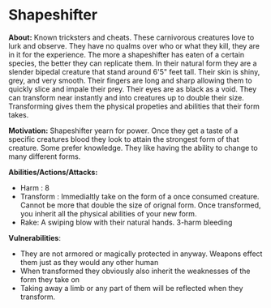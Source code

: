 # Shapeshifter    
  
**About:** Known tricksters and cheats. These carnivorous creatures love to lurk and observe. They have no qualms over who or what they kill, they are in it for the experience. The more a shapeshifter has eaten of a certain species, the better they can replicate them. In their natural form they are a slender bipedal creature that stand around 6'5" feet tall. Their skin is shiny, grey, and very smooth. Their fingers are long and sharp allowing them to quickly slice and impale their prey. Their eyes are as black as a void. They can transform near instantly and into creatures up to double their size. Transforming gives them the physical propeties and abilities that their form takes.  
  
**Motivation:** Shapeshifter yearn for power. Once they get a taste of a specific creatures blood they look to attain the strongest form of that creature. Some prefer knowledge. They like having the ability to change to many different forms.
  
**Abilities/Actions/Attacks:**  
 - Harm : 8  
 - Transform : Immedialtly take on the form of a once consumed creature. Cannot be more that double the size of orignal form. Once transformed, you inherit all the physical abilities of your new form.  
 - Rake: A swiping blow with their natural hands. 3-harm bleeding  
  
**Vulnerabilities**:  
- They are not armored or magically protected in anyway. Weapons effect them just as they would any other human  
- When transformed they obviously also inherit the weaknesses of the form they take on
- Taking away a limb or any part of them will be reflected when they transform.

